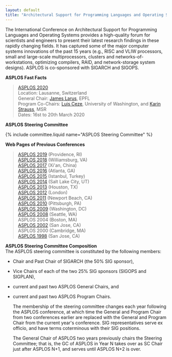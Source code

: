 ```yaml
---
layout: default
title: "Architectural Support for Programming Languages and Operating Systems (ASPLOS)"
---
```

The International Conference on Architectural Support for
Programming Languages and Operating Systems provides a high-quality
forum for scientists and engineers to present their latest research
findings in these rapidly changing fields. It has captured some of
the major computer systems innovations of the past 15 years (e.g.,
RISC and VLIW processors, small and large-scale multiprocessors,
clusters and networks-of-workstations, optimizing compilers, RAID,
and network-storage system designs). ASPLOS is co-sponsored with
SIGARCH and SIGOPS.   

**ASPLOS Fast Facts**

> [ASPLOS 2020](https://asplos-conference.org/)  
> Location: Lausanne, Switzerland  
> General Chair: [James Larus](mailto:ald@cs.utah.edu), EPFL  
> Program Co-Chairs: [Luis Ceze](mailto:luisceze@cs.washington.edu), University of Washington, and [Karin Strauss](mailto:kstrauss@microsoft.com), MSR  
> Dates: 16st to 20th March 2020

**ASPLOS Steering Committee**

{% include committee.liquid name="ASPLOS Steering Committee" %}

**Web Pages of Previous Conferences**  

> [ASPLOS 2019](https://asplos-conference.org/2019/index.html) (Providence, RI)  
> [ASPLOS 2018](https://www.asplos2018.org/) (Williamsburg, VA)  
> [ASPLOS 2017](http://novel.ict.ac.cn/ASPLOS2017/) (Xi'an, China)  
> [ASPLOS 2016](https://research.ece.cmu.edu/~calcm/asplos2016/) (Atlanta, GA)  
> [ASPLOS 2015](http://asplos15.bilkent.edu.tr/) (Istanbul, Turkey)  
> [ASPLOS 2014](http://www.cs.utah.edu/asplos14/) (Salt Lake City, UT)  
> [ASPLOS 2013](http://asplos13.rice.edu/) (Houston, TX)  
> [ASPLOS 2012](http://research.microsoft.com/asplos_2012) (London)  
> [ASPLOS 2011](http://asplos11.cs.ucr.edu/) (Newport Beach, CA)  
> [ASPLOS 2010](http://www.ece.cmu.edu/CALCM/asplos10/) (Pittsburgh, PA)  
> [ASPLOS 2009](http://www.cs.virginia.edu/asplos09/) (Washington, DC)  
> [ASPLOS 2008](https://research.microsoft.com/en-us/um/redmond/events/asplos08/default.htm) (Seattle, WA)  
> ASPLOS 2004 (Boston, MA)  
> [ASPLOS 2002](http://www.cs.wisc.edu/asplos-X/) (San Jose, CA)  
> ASPLOS 2000 (Cambridge, MA)  
> [ASPLOS 1998](http://arch.cs.ucdavis.edu/ASPLOS98/) (San Jose, CA)  

**ASPLOS Steering Committee Composition**  
The ASPLOS steering committee is constituted by the following members:  

-  Chair and Past Chair of SIGARCH (the 50% SIG sponsor),  
-  Vice Chairs of each of the two 25% SIG sponsors (SIGOPS and SIGPLAN),  
-  current and past two ASPLOS General Chairs, and  
-  current and past two ASPLOS Program Chairs.  

    The membership of the steering committee changes each year
    following the ASPLOS conference, at which time the General and
    Program Chair from two conferences earlier are replaced with the
    General and Program Chair from the current year's conference. 
    SIG representatives serve ex officio, and have terms coterminous with their SIG positions.

    The General Chair of ASPLOS two years previously chairs the Steering Committee;
    that is, the GC of ASPLOS in Year N takes over as SC Chair just after ASPLOS N+1, 
    and serves until ASPLOS N+2 is over.
